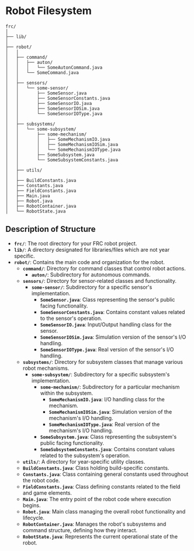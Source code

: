 # Robot Filesystem
```plaintext
frc/
│
├── lib/
│
├── robot/
│   │
│   ├── command/
│   │   ├── auton/
│   │   │   └── SomeAutonCommand.java
│   │   └── SomeCommand.java
│   │
│   ├── sensors/
│   │   └── some-sensor/
│   │       ├── SomeSensor.java
│   │       ├── SomeSensorConstants.java
│   │       ├── SomeSensorIO.java
│   │       ├── SomeSensorIOSim.java
│   │       └── SomeSensorIOType.java
│   │
│   ├── subsystems/
│   │   └── some-subsystem/
│   │       ├── some-mechanism/
│   │       │   ├── SomeMechanismIO.java
│   │       │   ├── SomeMechanismIOSim.java
│   │       │   └── SomeMechanismIOType.java
│   │       ├── SomeSubsystem.java
│   │       └── SomeSubsystemConstants.java
│   │
│   ├── utils/
│   │
│   ├── BuildConstants.java
│   ├── Constants.java
│   ├── FieldConstants.java
│   ├── Main.java
│   ├── Robot.java
│   ├── RobotContainer.java
│   └── RobotState.java
```

## Description of Structure

- **`frc/`**: The root directory for your FRC robot project.
- **`lib/`**: A directory designated for libraries/files which are not year specific.
- **`robot/`**: Contains the main code and organization for the robot.
  - **`command/`**: Directory for command classes that control robot actions.
    - **`auton/`**: Subdirectory for autonomous commands.
  - **`sensors/`**: Directory for sensor-related classes and functionality.
    - **`some-sensor/`**: Subdirectory for a specific sensor's implementation.
      - **`SomeSensor.java`**: Class representing the sensor's public facing functionality.
      - **`SomeSensorConstants.java`**: Contains constant values related to the sensor's operation.
      - **`SomeSensorIO.java`**: Input/Output handling class for the sensor.
      - **`SomeSensorIOSim.java`**: Simulation version of the sensor's I/O handling.
      - **`SomeSensorIOType.java`**: Real version of the sensor's I/O handling.
  - **`subsystems/`**: Directory for subsystem classes that manage various robot mechanisms.
    - **`some-subsystem/`**: Subdirectory for a specific subsystem's implementation.
      - **`some-mechanism/`**: Subdirectory for a particular mechanism within the subsystem.
        - **`SomeMechanismIO.java`**: I/O handling class for the mechanism.
        - **`SomeMechanismIOSim.java`**: Simulation version of the mechanism's I/O handling.
        - **`SomeMechanismIOType.java`**: Real version of the mechanism's I/O handling.
      - **`SomeSubsystem.java`**: Class representing the subsystem's public facing functionality.
      - **`SomeSubsystemConstants.java`**: Contains constant values related to the subsystem's operation.
  - **`utils/`**: A directory for year-specific utility classes.
  - **`BuildConstants.java`**: Class holding build-specific constants.
  - **`Constants.java`**: Class containing general constants used throughout the robot code.
  - **`FieldConstants.java`**: Class defining constants related to the field and game elements.
  - **`Main.java`**: The entry point of the robot code where execution begins.
  - **`Robot.java`**: Main class managing the overall robot functionality and lifecycle.
  - **`RobotContainer.java`**: Manages the robot's subsystems and command structure, defining how they interact.
  - **`RobotState.java`**: Represents the current operational state of the robot.